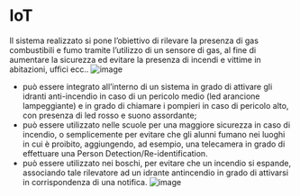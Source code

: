 # IoT


Il sistema realizzato si pone l’obiettivo di rilevare la presenza di gas combustibili e fumo tramite l’utilizzo di un sensore di gas, al fine di aumentare la sicurezza ed evitare la presenza di incendi e vittime in abitazioni, uffici ecc.. ![image](https://user-images.githubusercontent.com/40646559/209476569-2b40ba33-e7c5-4fc6-8a10-9ec18fd5d58f.png)


- può essere integrato all’interno di un sistema in grado di attivare gli idranti anti-incendio in caso di un pericolo medio (led arancione lampeggiante) e in grado di chiamare i pompieri in caso di pericolo alto, con presenza di led rosso e suono assordante;
- può essere utilizzato nelle scuole per una maggiore sicurezza in caso di incendio, o semplicemente per evitare che gli alunni fumano nei luoghi in cui è proibito, aggiungendo, ad esempio, una telecamera in grado di effettuare una Person Detection/Re-identification. 
- può essere utilizzato nei boschi, per evitare che un incendio si espande, associando tale rilevatore ad un idrante antincendio in grado di attivarsi in corrispondenza di una notifica.
![image](https://user-images.githubusercontent.com/40646559/209476581-8a32dc0d-2f4e-4b06-b8f2-30b9dc58006a.png)
